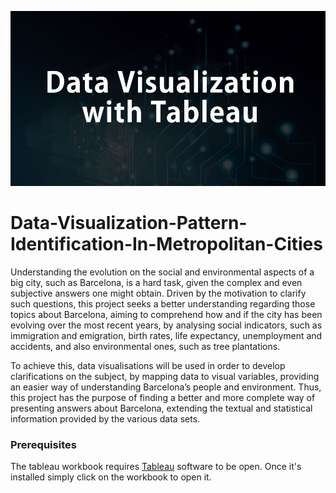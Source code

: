![Test Image 1](https://github.com/nmn2000/Data-Visualization-Pattern-Identification-In-Metropolitan-Cities/blob/main/data-visualization-with-tableau.jpg?raw=true)
# Data-Visualization-Pattern-Identification-In-Metropolitan-Cities

Understanding the evolution on the social and environmental aspects of a big city, such as Barcelona, is a hard task, given the complex and even subjective answers one might obtain. Driven by the motivation to clarify such questions, this project seeks a better understanding regarding those topics about Barcelona, aiming to comprehend how and if the city has been evolving over the most recent years, by analysing social indicators, such as immigration and emigration, birth rates, life expectancy, unemployment and accidents, and also environmental ones, such as tree plantations. 

To achieve this, data visualisations will be used in order to develop clarifications on the subject, by mapping data to visual variables, providing an easier way of understanding Barcelona’s people and environment. Thus, this project has the purpose of finding a better and more complete way of presenting answers about Barcelona, extending the textual and statistical information provided by the various data sets.


### Prerequisites

The tableau workbook requires [Tableau](https://www.tableau.com/en-gb) software to be open. Once it's installed simply click on the workbook to open it.
